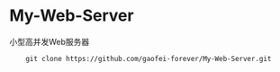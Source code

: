 # My-Web-Server
小型高并发Web服务器
```
    git clone https://github.com/gaofei-forever/My-Web-Server.git
```
